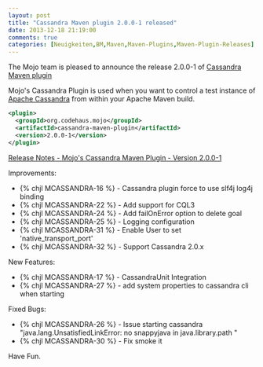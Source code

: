 ```yaml
---
layout: post
title: "Cassandra Maven plugin 2.0.0-1 released"
date: 2013-12-18 21:19:00
comments: true
categories: [Neuigkeiten,BM,Maven,Maven-Plugins,Maven-Plugin-Releases]
---
```

The Mojo team is pleased to announce the release 2.0.0-1 of [Cassandra
Maven plugin](http://mojo.codehaus.org/cassandra-maven-plugin/)

Mojo's Cassandra Plugin is used when you want to control a test
instance of [Apache Cassandra](http://cassandra.apache.org/) 
from within your Apache Maven build.

``` xml
<plugin>
  <groupId>org.codehaus.mojo</groupId>
  <artifactId>cassandra-maven-plugin</artifactId>
  <version>2.0.0-1</version>
</plugin>
```

<!-- more -->

[Release Notes - Mojo's Cassandra Maven Plugin - Version 2.0.0-1](http://jira.codehaus.org/secure/ReleaseNote.jspa?projectId=12121&version=19821)

Improvements:

 * {% chjl MCASSANDRA-16 %} - Cassandra plugin force to use slf4j log4j binding
 * {% chjl MCASSANDRA-22 %} - Add support for CQL3
 * {% chjl MCASSANDRA-24 %} - Add failOnError option to delete goal
 * {% chjl MCASSANDRA-25 %} - Logging configuration
 * {% chjl MCASSANDRA-31 %} - Enable User to set 'native_transport_port'
 * {% chjl MCASSANDRA-32 %} - Support Cassandra 2.0.x

New Features:

 * {% chjl MCASSANDRA-17 %} - CassandraUnit Integration
 * {% chjl MCASSANDRA-27 %} - add system properties to cassandra cli when starting

Fixed Bugs:

 * {% chjl MCASSANDRA-26 %} - Issue starting cassandra "java.lang.UnsatisfiedLinkError: no snappyjava in java.library.path "
 * {% chjl MCASSANDRA-30 %} - Fix smoke it

Have Fun.
